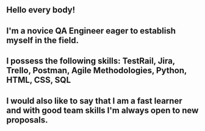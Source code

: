 ## Hello every body!

## I'm a novice QA Engineer eager to establish myself in the field.

## I possess the following skills: TestRail, Jira, Trello, Postman, Agile Methodologies, Python, HTML, CSS, SQL

## I would also like to say that I am a fast learner and with good team skills I'm always open to new proposals.

